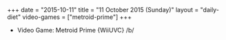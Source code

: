 +++
date = "2015-10-11"
title = "11 October 2015 (Sunday)"
layout = "daily-diet"
video-games = ["metroid-prime"]
+++


* Video Game: Metroid Prime {WiiUVC} /b/